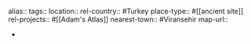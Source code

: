 alias::
tags::
location::
rel-country:: #Turkey
place-type:: #[[ancient site]]
rel-projects:: #[[Adam's Atlas]]
nearest-town:: #Viransehir
map-url::

-
